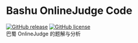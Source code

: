 # Bashu OnlineJudge Code
[![GitHub release](https://img.shields.io/github/release/BashuMiddleSchool/Bashu_OnlineJudge_Code)](https://github.com/BashuMiddleSchool/Bashu_OnlineJudge_Code/releases/latest) 
[![GitHub license](https://img.shields.io/github/license/BashuMiddleSchool/Bashu_OnlineJudge_Code)](https://github.com/BashuMiddleSchool/Bashu_OnlineJudge_Code/blob/main/LICENSE)  
巴蜀 OnlineJudge 的题解与分析
